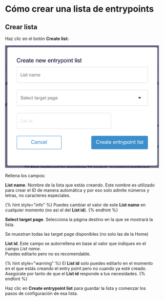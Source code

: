 # Cómo crear una lista de entrypoints

## Crear lista

Haz clic en el botón **Create list:**

![](../.gitbook/assets/image.png)

Rellena los campos:

**List name**. Nombre de la lista que estás creando. Este nombre es utilizado para crear el ID de manera automática y por eso solo admite números y letras, no caracteres especiales.

{% hint style="info" %}
Puedes cambiar el valor de este **List name** en cualquier momento (no así el del **List id**).
{% endhint %}

**Select target page**. Selecciona la página destino en la que se mostrará la lista.

Se muestran todas las target page disponibles (no solo las de la Home)

**List id**. Este campo se autorrellena en base al valor que indiques en el campo _List name_.\
Puedes editarlo pero no es recomendable.

{% hint style="warning" %}
El **List id** solo puedes editarlo en el momento en el que estás creando el entry point pero no cuando ya esté creado. Asegúrate por tanto de que el **List id** responde a tus necesidades.
{% endhint %}

Haz clic en **Create entrypoint list** para guardar la lista y comenzar los pasos de configuración de esa lista.

